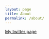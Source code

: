 ```yaml
---
layout: page
title: About
permalink: /about/
---
```

[My twitter page][twitter-page]

[twitter-page]: http://www.twitter.com/amitesh_singh
